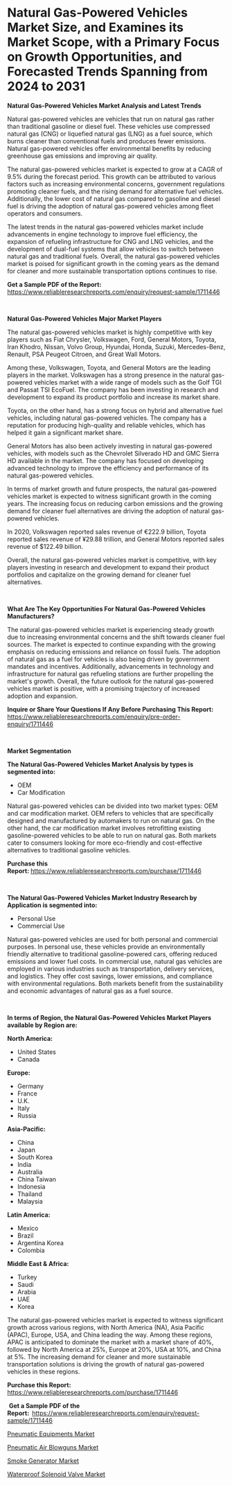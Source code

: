 <p><h1>Natural Gas-Powered Vehicles Market Size, and Examines its Market Scope, with a Primary Focus on Growth Opportunities, and Forecasted Trends Spanning from 2024 to 2031</h1></p><p><strong>Natural Gas-Powered Vehicles Market Analysis and Latest Trends</strong></p>
<p><p>Natural gas-powered vehicles are vehicles that run on natural gas rather than traditional gasoline or diesel fuel. These vehicles use compressed natural gas (CNG) or liquefied natural gas (LNG) as a fuel source, which burns cleaner than conventional fuels and produces fewer emissions. Natural gas-powered vehicles offer environmental benefits by reducing greenhouse gas emissions and improving air quality.</p><p>The natural gas-powered vehicles market is expected to grow at a CAGR of 9.5% during the forecast period. This growth can be attributed to various factors such as increasing environmental concerns, government regulations promoting cleaner fuels, and the rising demand for alternative fuel vehicles. Additionally, the lower cost of natural gas compared to gasoline and diesel fuel is driving the adoption of natural gas-powered vehicles among fleet operators and consumers.</p><p>The latest trends in the natural gas-powered vehicles market include advancements in engine technology to improve fuel efficiency, the expansion of refueling infrastructure for CNG and LNG vehicles, and the development of dual-fuel systems that allow vehicles to switch between natural gas and traditional fuels. Overall, the natural gas-powered vehicles market is poised for significant growth in the coming years as the demand for cleaner and more sustainable transportation options continues to rise.</p></p>
<p><strong>Get a Sample PDF of the Report:&nbsp;</strong> <a href="https://www.reliableresearchreports.com/enquiry/request-sample/1711446">https://www.reliableresearchreports.com/enquiry/request-sample/1711446</a></p>
<p>&nbsp;</p>
<p><strong>Natural Gas-Powered Vehicles Major Market Players</strong></p>
<p><p>The natural gas-powered vehicles market is highly competitive with key players such as Fiat Chrysler, Volkswagen, Ford, General Motors, Toyota, Iran Khodro, Nissan, Volvo Group, Hyundai, Honda, Suzuki, Mercedes-Benz, Renault, PSA Peugeot Citroen, and Great Wall Motors.</p><p>Among these, Volkswagen, Toyota, and General Motors are the leading players in the market. Volkswagen has a strong presence in the natural gas-powered vehicles market with a wide range of models such as the Golf TGI and Passat TSI EcoFuel. The company has been investing in research and development to expand its product portfolio and increase its market share.</p><p>Toyota, on the other hand, has a strong focus on hybrid and alternative fuel vehicles, including natural gas-powered vehicles. The company has a reputation for producing high-quality and reliable vehicles, which has helped it gain a significant market share.</p><p>General Motors has also been actively investing in natural gas-powered vehicles, with models such as the Chevrolet Silverado HD and GMC Sierra HD available in the market. The company has focused on developing advanced technology to improve the efficiency and performance of its natural gas-powered vehicles.</p><p>In terms of market growth and future prospects, the natural gas-powered vehicles market is expected to witness significant growth in the coming years. The increasing focus on reducing carbon emissions and the growing demand for cleaner fuel alternatives are driving the adoption of natural gas-powered vehicles.</p><p>In 2020, Volkswagen reported sales revenue of €222.9 billion, Toyota reported sales revenue of ¥29.88 trillion, and General Motors reported sales revenue of $122.49 billion.</p><p>Overall, the natural gas-powered vehicles market is competitive, with key players investing in research and development to expand their product portfolios and capitalize on the growing demand for cleaner fuel alternatives.</p></p>
<p>&nbsp;</p>
<p><strong>What Are The Key Opportunities For Natural Gas-Powered Vehicles Manufacturers?</strong></p>
<p><p>The natural gas-powered vehicles market is experiencing steady growth due to increasing environmental concerns and the shift towards cleaner fuel sources. The market is expected to continue expanding with the growing emphasis on reducing emissions and reliance on fossil fuels. The adoption of natural gas as a fuel for vehicles is also being driven by government mandates and incentives. Additionally, advancements in technology and infrastructure for natural gas refueling stations are further propelling the market's growth. Overall, the future outlook for the natural gas-powered vehicles market is positive, with a promising trajectory of increased adoption and expansion.</p></p>
<p><strong>Inquire or Share Your Questions If Any Before Purchasing This Report:</strong> <a href="https://www.reliableresearchreports.com/enquiry/pre-order-enquiry/1711446">https://www.reliableresearchreports.com/enquiry/pre-order-enquiry/1711446</a></p>
<p>&nbsp;</p>
<p><strong>Market Segmentation</strong></p>
<p><strong>The Natural Gas-Powered Vehicles Market Analysis by types is segmented into:</strong></p>
<p><ul><li>OEM</li><li>Car Modification</li></ul></p>
<p><p>Natural gas-powered vehicles can be divided into two market types: OEM and car modification market. OEM refers to vehicles that are specifically designed and manufactured by automakers to run on natural gas. On the other hand, the car modification market involves retrofitting existing gasoline-powered vehicles to be able to run on natural gas. Both markets cater to consumers looking for more eco-friendly and cost-effective alternatives to traditional gasoline vehicles.</p></p>
<p><strong>Purchase this Report:&nbsp;</strong><a href="https://www.reliableresearchreports.com/purchase/1711446">https://www.reliableresearchreports.com/purchase/1711446</a></p>
<p>&nbsp;</p>
<p><strong>The Natural Gas-Powered Vehicles Market Industry Research by Application is segmented into:</strong></p>
<p><ul><li>Personal Use</li><li>Commercial Use</li></ul></p>
<p><p>Natural gas-powered vehicles are used for both personal and commercial purposes. In personal use, these vehicles provide an environmentally friendly alternative to traditional gasoline-powered cars, offering reduced emissions and lower fuel costs. In commercial use, natural gas vehicles are employed in various industries such as transportation, delivery services, and logistics. They offer cost savings, lower emissions, and compliance with environmental regulations. Both markets benefit from the sustainability and economic advantages of natural gas as a fuel source.</p></p>
<p>&nbsp;</p>
<p><strong>In terms of Region, the Natural Gas-Powered Vehicles Market Players available by Region are:</strong></p>
<p>
    <p> <strong> North America: </strong>
        <ul>
            <li>United States</li>
            <li>Canada</li>
        </ul>
        </p> 
    <p> <strong> Europe: </strong>
        <ul>
            <li>Germany</li>
            <li>France</li>
            <li>U.K.</li>
            <li>Italy</li>
            <li>Russia</li>
        </ul>
        </p> 
    <p> <strong> Asia-Pacific: </strong>
        <ul>
            <li>China</li>
            <li>Japan</li>
            <li>South Korea</li>
            <li>India</li>
            <li>Australia</li>
            <li>China Taiwan</li>
            <li>Indonesia</li>
            <li>Thailand</li>
            <li>Malaysia</li>
        </ul>
        </p> 
    <p> <strong> Latin America: </strong>
        <ul>
            <li>Mexico</li>
            <li>Brazil</li>
            <li>Argentina Korea</li>
            <li>Colombia</li>
        </ul>
        </p> 
    <p> <strong> Middle East & Africa: </strong>
        <ul>
            <li>Turkey</li>
            <li>Saudi</li>
            <li>Arabia</li>
            <li>UAE</li>
            <li>Korea</li>
        </ul>
    </p>
    </p>
<p><p>The natural gas-powered vehicles market is expected to witness significant growth across various regions, with North America (NA), Asia Pacific (APAC), Europe, USA, and China leading the way. Among these regions, APAC is anticipated to dominate the market with a market share of 40%, followed by North America at 25%, Europe at 20%, USA at 10%, and China at 5%. The increasing demand for cleaner and more sustainable transportation solutions is driving the growth of natural gas-powered vehicles in these regions.</p></p>
<p><strong>Purchase this Report: </strong><a href="https://www.reliableresearchreports.com/purchase/1711446">https://www.reliableresearchreports.com/purchase/1711446</a></p>
<p>&nbsp;<strong>Get a Sample PDF of the Report:&nbsp;&nbsp;</strong><a href="https://www.reliableresearchreports.com/enquiry/request-sample/1711446">https://www.reliableresearchreports.com/enquiry/request-sample/1711446</a></p>
<p><strong></strong></p>
<p><p><a href="https://github.com/nicholepatriciadoylenwnrjr0/Market-Research-Report-List-1/blob/main/pneumatic-equipments-market.md">Pneumatic Equipments Market</a></p><p><a href="https://github.com/sofayahoo2023/Market-Research-Report-List-3/blob/main/pneumatic-air-blowguns-market.md">Pneumatic Air Blowguns Market</a></p><p><a href="https://github.com/wwwkeltoum/Market-Research-Report-List-2/blob/main/smoke-generator-market.md">Smoke Generator Market</a></p><p><a href="https://github.com/gamblestampleyjenny50m5sl6/Market-Research-Report-List-1/blob/main/waterproof-solenoid-valve-market.md">Waterproof Solenoid Valve Market</a></p></p>